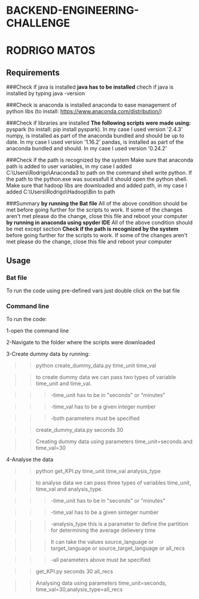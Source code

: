 #	**BACKEND-ENGINEERING-CHALLENGE**
#	RODRIGO MATOS


##	Requirements

###Check if java is installed
**java has to be installed**
chech if java is installed by typing
java -version

###Check is anaconda is installed
anaconda to ease management of python libs (to install: https://www.anaconda.com/distribution/)

###Check if libraries are installed
**The following scripts were made using:**
pyspark (to install: pip install pyspark). In my case I used version '2.4.3'
numpy, is installed as part of the anaconda bundled and should be up to date. In my case I used version '1.16.2'
pandas, is installed as part of the anaconda bundled and should. In my case I used version '0.24.2'

###Check if the path is recognized by the system
Make sure that anaconda path is added to user variables, in my case I added C:\Users\Rodrigo\Anaconda3 to path
on the command shell write python. If the path to the python.exe was sucessfull it should open the python shell.
Make sure that hadoop libs are downloaded and added path, in my case I added C:\Users\Rodrigo\Hadoop\Bin to path

###Summary
**by running the Bat file**
All of the above condition should be met before going further for the scripts to work. 
If some of the changes aren't met please do the change, close this file and reboot your computer
**by running in anaconda using spyder IDE**
All of the above condition should be met except section **Check if the path is recognized by the system** before going further for the scripts to work. 
If some of the changes aren't met please do the change, close this file and reboot your computer


##	Usage
### Bat file
To run the code using pre-defined vars just double click on the bat file
### Command line
To run the code:

1-open the command line

2-Navigate to the folder where the scripts were downloaded

3-Create dummy data by running:

>>python create_dummy_data.py time_unit time_val

>>to create dummy data we can pass two types of variable time_unit  and time_val.

>>>-time_unit has to be in "seconds" or "minutes"

>>>-time_val has to be a given integer number

>>>-both parameters must be specified

>>create_dummy_data.py seconds 30

>>Creating dummy data using parameters time_unit=seconds and time_val=30

4-Analyse the data

>>python get_KPI.py time_unit time_val analysis_type

>>to analyse data we can pass three types of variables time_unit, time_val and analysis_type.

>>>-time_unit has to be in "seconds" or "minutes"

>>>-time_val has to be a given sinteger number

>>>-analysis_type this is a parameter to define the partition for determining the average delievery time

>>>It can take the values source_language or target_language or source_target_language or all_recs

>>>-all parameters above must be specified

>>get_KPI.py seconds 30 all_recs

>>Analysing data using parameters time_unit=seconds, time_val=30,analysis_type=all_recs

